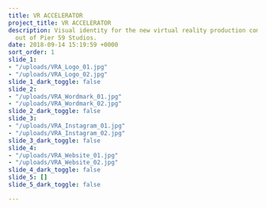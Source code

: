 ```yaml
---
title: VR ACCELERATOR
project_title: VR ACCELERATOR
description: Visual identity for the new virtual reality production company based
  out of Pier 59 Studios.
date: 2018-09-14 15:19:59 +0000
sort_order: 1
slide_1:
- "/uploads/VRA_Logo_01.jpg"
- "/uploads/VRA_Logo_02.jpg"
slide_1_dark_toggle: false
slide_2:
- "/uploads/VRA_Wordmark_01.jpg"
- "/uploads/VRA_Wordmark_02.jpg"
slide_2_dark_toggle: false
slide_3:
- "/uploads/VRA_Instagram_01.jpg"
- "/uploads/VRA_Instagram_02.jpg"
slide_3_dark_toggle: false
slide_4:
- "/uploads/VRA_Website_01.jpg"
- "/uploads/VRA_Website_02.jpg"
slide_4_dark_toggle: false
slide_5: []
slide_5_dark_toggle: false

---
```

